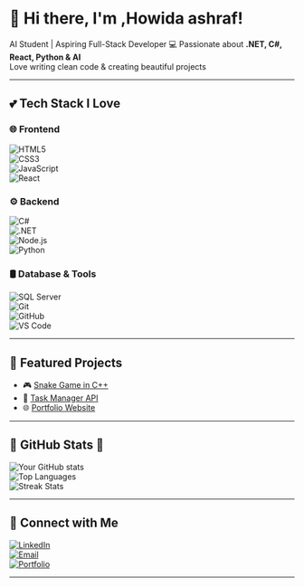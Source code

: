 # 🌸 Hi there, I'm ,Howida ashraf!   

AI Student | Aspiring Full-Stack Developer 
💻 Passionate about **.NET, C#, React, Python & AI**  
 Love writing clean code & creating beautiful projects  

---

## 💕 Tech Stack I Love  

### 🌐 Frontend  
![HTML5](https://img.shields.io/badge/-HTML5-FF69B4?style=for-the-badge&logo=html5&logoColor=white)  
![CSS3](https://img.shields.io/badge/-CSS3-FFB6C1?style=for-the-badge&logo=css3&logoColor=white)  
![JavaScript](https://img.shields.io/badge/-JavaScript-FFC0CB?style=for-the-badge&logo=javascript&logoColor=black)  
![React](https://img.shields.io/badge/-React-FF69B4?style=for-the-badge&logo=react&logoColor=white)  

### ⚙️ Backend  
![C#](https://img.shields.io/badge/-C%23-FF1493?style=for-the-badge&logo=c-sharp&logoColor=white)  
![.NET](https://img.shields.io/badge/-.NET-FF69B4?style=for-the-badge&logo=dotnet&logoColor=white)  
![Node.js](https://img.shields.io/badge/-Node.js-FFB6C1?style=for-the-badge&logo=node.js&logoColor=black)  
![Python](https://img.shields.io/badge/-Python-FFC0CB?style=for-the-badge&logo=python&logoColor=black)  

### 🛢️ Database & Tools  
![SQL Server](https://img.shields.io/badge/-SQL%20Server-FF69B4?style=for-the-badge&logo=microsoftsqlserver&logoColor=white)  
![Git](https://img.shields.io/badge/-Git-FFB6C1?style=for-the-badge&logo=git&logoColor=white)  
![GitHub](https://img.shields.io/badge/-GitHub-FFC0CB?style=for-the-badge&logo=github&logoColor=black)  
![VS Code](https://img.shields.io/badge/-VS%20Code-FF69B4?style=for-the-badge&logo=visualstudiocode&logoColor=white)  

---

## 🌸 Featured Projects  
- 🎮 [Snake Game in C++](https://github.com/YourUser/SnakeGame)  
- 📝 [Task Manager API](https://github.com/YourUser/TaskAPI)  
- 🌐 [Portfolio Website](https://github.com/YourUser/Portfolio)  

---

## 💖 GitHub Stats 🌸  
![Your GitHub stats](https://github-readme-stats.vercel.app/api?username=YourUser&show_icons=true&theme=rose_pine)  
![Top Languages](https://github-readme-stats.vercel.app/api/top-langs/?username=YourUser&layout=compact&theme=rose_pine)  
![Streak Stats](https://streak-stats.demolab.com?user=YourUser&theme=rose_pine&hide_border=false)  

---

## 💌 Connect with Me  
[![LinkedIn](https://img.shields.io/badge/-LinkedIn-FF69B4?style=for-the-badge&logo=linkedin&logoColor=white)](https://linkedin.com/in/YourProfile)  
[![Email](https://img.shields.io/badge/-Email-FFB6C1?style=for-the-badge&logo=gmail&logoColor=white)](mailto:youremail@example.com)  
[![Portfolio](https://img.shields.io/badge/-Portfolio-FF1493?style=for-the-badge&logo=google-chrome&logoColor=white)](https://yourportfolio.com)  

---


